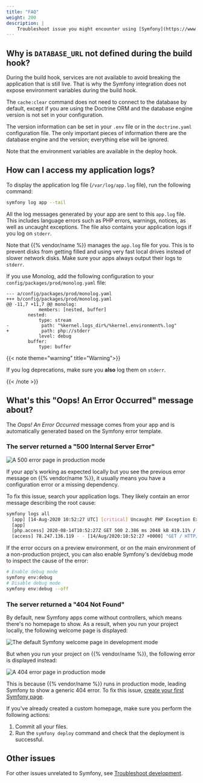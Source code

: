 ```yaml
---
title: "FAQ"
weight: 200
description: |
    Troubleshoot issue you might encounter using [Symfony](https://www.symfony.com/), a [PHP](/development/templates.md#php) framework on {{% vendor/name %}}.
---
```


## Why is `DATABASE_URL` not defined during the build hook?

During the build hook, services are not available to avoid breaking the
application that is still live. That is why the Symfony integration does not
expose environment variables during the build hook.

The `cache:clear` command does not need to connect to the database by default,
except if you are using the Doctrine ORM and the database engine version is not
set in your configuration.

The version information can be set in your `.env` file or in the
`doctrine.yaml` configuration file. The only important pieces of information there are
the database engine and the version; everything else will be ignored.

Note that the environment variables are available in the deploy hook.

## How can I access my application logs?

To display the application log file (`/var/log/app.log` file), run the following command:

```bash
symfony log app --tail
```

All the log messages generated by your app are sent to this `app.log` file.
This includes language errors such as PHP errors, warnings, notices,
as well as uncaught exceptions.
The file also contains your application logs if you log on `stderr`.

Note that {{% vendor/name %}} manages the `app.log` file for you.
This is to prevent disks from getting filled and using very fast local drives instead of slower network disks.
Make sure your apps always output their logs to `stderr`.

If you use Monolog, add the following configuration to your `config/packages/prod/monolog.yaml` file:

```gitignore
--- a/config/packages/prod/monolog.yaml
+++ b/config/packages/prod/monolog.yaml
@@ -11,7 +11,7 @@ monolog:
            members: [nested, buffer]
        nested:
            type: stream
-            path: "%kernel.logs_dir%/%kernel.environment%.log"
+            path: php://stderr
            level: debug
        buffer:
            type: buffer
```

{{< note theme="warning" title="Warning">}}

If you log deprecations, make sure you **also** log them on `stderr`.

{{< /note >}}

## What's this "Oops! An Error Occurred" message about?

The *Oops! An Error Occurred* message comes from your app and is automatically generated based on the Symfony error template.

### The server returned a "500 Internal Server Error"

![A 500 error page in production mode](/images/symfony/production-error-500.png "0.35")

If your app's working as expected locally but you see the previous error message on {{% vendor/name %}},
it usually means you have a configuration error or a missing dependency.

To fix this issue, search your application logs.
They likely contain an error message describing the root cause:

```bash
symfony logs all
  [app] [14-Aug-2020 10:52:27 UTC] [critical] Uncaught PHP Exception Exception: [...]
  [app]
  [php.access] 2020-08-14T10:52:27Z GET 500 2.386 ms 2048 kB 419.11% /
  [access] 78.247.136.119 - - [14/Aug/2020:10:52:27 +0000] "GET / HTTP/1.1" 500 843 "-" "Mozilla/5.0 (Macintosh; Intel Mac OS X 10_15_6) AppleWebKit/537.36 (KHTML, like Gecko) Chrome/84.0.4147.125 Safari/537.36"
```

If the error occurs on a preview environment,
or on the main environment of a non-production project,
you can also enable Symfony's dev/debug mode to inspect the cause of the error:

```bash
# Enable debug mode
symfony env:debug
# Disable debug mode
symfony env:debug --off
```

### The server returned a "404 Not Found"

By default, new Symfony apps come without controllers, which means there's no homepage to show.
As a result, when you run your project locally, the following welcome page is displayed:

![The default Symfony welcome page in development mode](/images/symfony/new-symfony-welcome-page.png "0.45")

But when you run your project on {{% vendor/name %}}, the following error is displayed instead:

![A 404 error page in production mode](/images/symfony/production-error-404.png "0.35")

This is because {{% vendor/name %}} runs in production mode, leading Symfony to show a generic 404 error.
To fix this issue, [create your first Symfony page](https://symfony.com/doc/current/page_creation.html).

If you've already created a custom homepage, make sure you perform the following actions:

1. Commit all your files.
2. Run the `symfony deploy` command and check that the deployment is successful.

## Other issues

For other issues unrelated to Symfony, see [Troubleshoot development](/development/troubleshoot.html).
